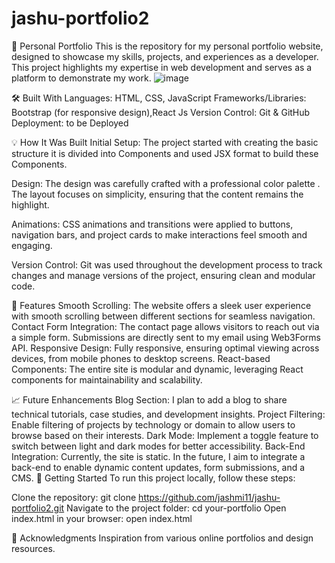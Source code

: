 # jashu-portfolio2
🎨 Personal Portfolio
This is the repository for my personal portfolio website, designed to showcase my skills, projects, and experiences as a developer. This project highlights my expertise in web development and serves as a platform to demonstrate my work.
![image](https://github.com/user-attachments/assets/05aaf7c1-9032-45a2-8ef4-6afa29296d4f)


🛠 Built With
Languages: HTML, CSS, JavaScript
Frameworks/Libraries: Bootstrap (for responsive design),React Js
Version Control: Git & GitHub
Deployment: to be Deployed

💡 How It Was Built
Initial Setup:
The project started with creating the basic structure it is divided into Components and used JSX format to build these Components.

Design:
The design was carefully crafted with a professional color palette . The layout focuses on simplicity, ensuring that the content remains the highlight.

Animations:
CSS animations and transitions were applied to buttons, navigation bars, and project cards to make interactions feel smooth and engaging.

Version Control:
Git was used throughout the development process to track changes and manage versions of the project, ensuring clean and modular code.

🚀 Features
Smooth Scrolling: The website offers a sleek user experience with smooth scrolling between different sections for seamless navigation.
Contact Form Integration: The contact page allows visitors to reach out via a simple form. Submissions are directly sent to my email using Web3Forms API.
Responsive Design: Fully responsive, ensuring optimal viewing across devices, from mobile phones to desktop screens.
React-based Components: The entire site is modular and dynamic, leveraging React components for maintainability and scalability.

📈 Future Enhancements
Blog Section: I plan to add a blog to share technical tutorials, case studies, and development insights.
Project Filtering: Enable filtering of projects by technology or domain to allow users to browse based on their interests.
Dark Mode: Implement a toggle feature to switch between light and dark modes for better accessibility.
Back-End Integration: Currently, the site is static. In the future, I aim to integrate a back-end to enable dynamic content updates, form submissions, and a CMS.
🚀 Getting Started
To run this project locally, follow these steps:

Clone the repository:
git clone https://github.com/jashmi11/jashu-portfolio2.git
Navigate to the project folder:
cd your-portfolio
Open index.html in your browser:
open index.html


🙌 Acknowledgments
Inspiration from various online portfolios and design resources.
